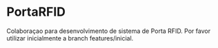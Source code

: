 # PortaRFID
Colaboraçao para desenvolvimento de sistema de Porta RFID. Por favor utilizar inicialmente a branch features/inicial.
